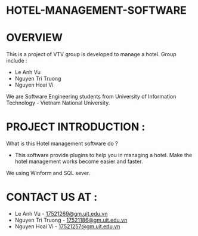 # HOTEL-MANAGEMENT-SOFTWARE
# OVERVIEW
This is a project of VTV group is developed to manage a hotel.
Group include : 
- Le Anh Vu 
- Nguyen Tri Truong
- Nguyen Hoai Vi

We are Software Engineering students from University of Information Technology - Vietnam National University. 

# PROJECT INTRODUCTION : 
What is this Hotel management software do ? 
* This software provide plugins to help you in managing a hotel. Make the hotel management works become easier and faster.

We using Winform and SQL sever.

# CONTACT US AT : 
- Le Anh Vu - 17521269@gm.uit.edu.vn
- Nguyen Tri Truong - 17521186@gm.uit.edu.vn
- Nguyen Hoai Vi - 17521257@gm.uit.edu.vn
